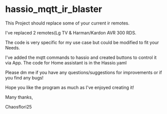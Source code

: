 # hassio_mqtt_ir_blaster
This Project should replace some of your current ir remotes.

I've replaced 2 remotes(Lg TV & Harman/Kardon AVR 300 RDS.

The code is very specific for my use case but could be modified to fit your Needs.

I've added the mqtt commands to hassio and created buttons to control it via App. The code for Home assistant is in the Hassio.yaml

Please dm me if you have any questions/suggestions for improvements or if you find any bugs!

Hope you like the program as much as I've enjoyed creating it!

Many thanks,

Chaosflori25
